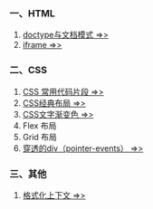### 一、HTML
1. [doctype与文档模式 =>>](./Doctype.md)
2. [iframe =>>](./Iframe.md)

### 二、CSS
1. [CSS 常用代码片段 =>>](./CSSSnippet.md)
2. [CSS经典布局 =>>](./CSSLayout.md)
3. [CSS文字渐变色 =>>](./TextGradient.md)
4. Flex 布局
5. Grid 布局
6. [穿透的div（pointer-events） =>>](./PointerEvents.md)

### 三、其他
1. [格式化上下文 =>>](./FormattingContext.md)